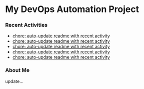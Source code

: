 # My DevOps Automation Project

### Recent Activities
<!-- activity:START -->
- [chore: auto-update readme with recent activity](https://github.com/kaigiii/mybowling-app/commit/9a9fdad5a75183413eee5c04056d5fc2eecc6211)
- [chore: auto-update readme with recent activity](https://github.com/kaigiii/mybowling-app/commit/849c91506e5bc74bce5d9ff172fa6788d9865060)
- [chore: auto-update readme with recent activity](https://github.com/kaigiii/mybowling-app/commit/fd2913ed4734fe6997bcfd38de3398e7f576ff20)
- [chore: auto-update readme with recent activity](https://github.com/kaigiii/mybowling-app/commit/63377dae15ded7f34d4f902d736ec82b4a1e05fe)
- [chore: auto-update readme with recent activity](https://github.com/kaigiii/mybowling-app/commit/b01bbcde4bc40b0ace1b10f9ad4280672775ab24)
<!-- activity:END -->

### About Me
<!-- MYLINKS:START -->
<!-- MYLINKS:END -->

update...
